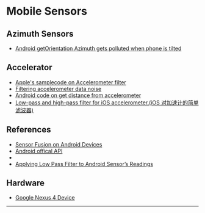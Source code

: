 Mobile Sensors 
==============

## Azimuth Sensors

- [Android getOrientation Azimuth gets polluted when phone is tilted](http://stackoverflow.com/questions/17979238/android-getorientation-azimuth-gets-polluted-when-phone-is-tilted/17981374#17981374)

## Accelerator 
- [Apple's samplecode on Accelerometer filter](https://developer.apple.com/library/IOS/samplecode/AccelerometerGraph/Listings/AccelerometerGraph_AccelerometerFilter_m.html)
- [Filtering accelerometer data noise](http://stackoverflow.com/questions/1638864/filtering-accelerometer-data-noise)
- [Android code on get distance from accelerometer](https://github.com/prachetverma/distance)
- [Low-pass and high-pass filter for iOS accelerometer.(iOS 对加速计的简单滤波器)](http://lejia.li/post/2012-10-12/40040708346)

## References
- [Sensor Fusion on Android Devices](http://www.youtube.com/watch?v=C7JQ7Rpwn2k)
- [Android offical API](https://source.android.com/devices/sensors/composite_sensors.html#Rotation-vector)
- [](http://www.youtube.com/watch?v=OGdvjvla1Tc)
- [Applying Low Pass Filter to Android Sensor’s Readings](http://www.raweng.com/blog/2013/05/28/applying-low-pass-filter-to-android-sensors-readings/)

## Hardware
- [Google Nexus 4 Device](https://support.google.com/nexus/answer/2846875?hl=en&ref_topic=3415470)

- - -


